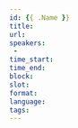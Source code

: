 ```yaml
---
id: {{ .Name }}
title: 
url: 
speakers:
 - 
time_start: 
time_end:   
block:
slot: 
format: 
language: 
tags:
---
```


